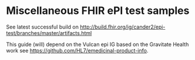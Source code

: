 # Miscellaneous FHIR ePI test samples

See latest successful build on http://build.fhir.org/ig/cander2/epi-test/branches/master/artifacts.html

This guide (will) depend on the Vulcan epi IG based on the Gravitate Health work see https://github.com/HL7/emedicinal-product-info.
